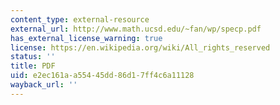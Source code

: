 ```yaml
---
content_type: external-resource
external_url: http://www.math.ucsd.edu/~fan/wp/specp.pdf
has_external_license_warning: true
license: https://en.wikipedia.org/wiki/All_rights_reserved
status: ''
title: PDF
uid: e2ec161a-a554-45dd-86d1-7ff4c6a11128
wayback_url: ''
---
```

